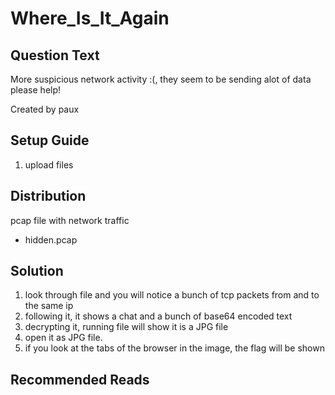 # Where_Is_It_Again

## Question Text



More suspicious network activity :(, they seem to be sending alot of data please help!

Created by paux



## Setup Guide

1. upload files



## Distribution

pcap file with network traffic
- hidden.pcap

## Solution


1.	look through file and you will notice a bunch of tcp packets from and to the same ip
2.	following it, it shows a chat and a bunch of base64 encoded text
3. 	decrypting it, running file will show it is a JPG file
4.	open it as JPG file.
5.	if you look at the tabs of the browser in the image, the flag will be shown

## Recommended Reads

